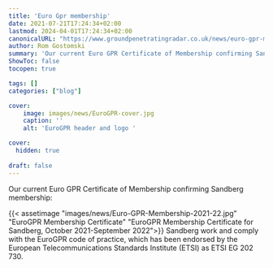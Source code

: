 ```yaml
---
title: 'Euro Gpr membership'
date: 2021-07-21T17:24:34+02:00
lastmod: 2024-04-01T17:24:34+02:00
canonicalURL: "https://www.groundpenetratingradar.co.uk/news/euro-gpr-membership/"
author: Rom Gostomski
summary: 'Our current Euro GPR Certificate of Membership confirming Sandberg membership.'
ShowToc: false
tocopen: true

tags: []
categories: ["blog"]

cover:
    image: images/news/EuroGPR-cover.jpg
    caption: ''
    alt: 'EuroGPR header and logo '

cover:
  hidden: true
  
draft: false
---
```

Our current Euro GPR Certificate of Membership confirming Sandberg membership:

{{< assetimage "images/news/Euro-GPR-Membership-2021-22.jpg"
"EuroGPR Membership Certificate" 
"EuroGPR Membership Certificate for Sandberg, October 2021-September 2022">}}
Sandberg work and comply with the EuroGPR code of practice, which has been endorsed by the European Telecommunications Standards Institute (ETSI) as ETSI EG 202 730.
